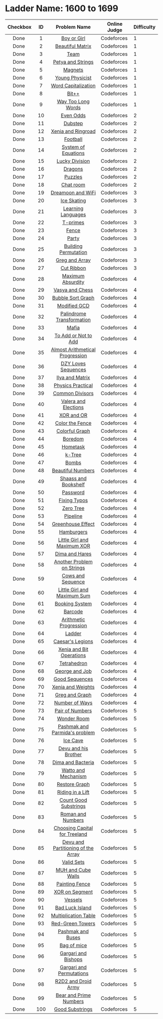 # Ladder Name: 1600 to 1699

| Checkbox | ID  | Problem Name | Online Judge | Difficulty |
|---|:---:|:---:|---|---|
|<img src="https://a2oj.thao.pw/?handle=T--&url=http%3A//codeforces.com/problemset/problem/236/A" width="13px"/> Done|1|[Boy or Girl](http://codeforces.com/problemset/problem/236/A)|Codeforces|1|
|<img src="https://a2oj.thao.pw/?handle=T--&url=http%3A//codeforces.com/problemset/problem/263/A" width="13px"/> Done|2|[Beautiful Matrix](http://codeforces.com/problemset/problem/263/A)|Codeforces|1|
|<img src="https://a2oj.thao.pw/?handle=T--&url=http%3A//codeforces.com/problemset/problem/231/A" width="13px"/> Done|3|[Team](http://codeforces.com/problemset/problem/231/A)|Codeforces|1|
|<img src="https://a2oj.thao.pw/?handle=T--&url=http%3A//codeforces.com/problemset/problem/112/A" width="13px"/> Done|4|[Petya and Strings](http://codeforces.com/problemset/problem/112/A)|Codeforces|1|
|<img src="https://a2oj.thao.pw/?handle=T--&url=http%3A//codeforces.com/problemset/problem/344/A" width="13px"/> Done|5|[Magnets](http://codeforces.com/problemset/problem/344/A)|Codeforces|1|
|<img src="https://a2oj.thao.pw/?handle=T--&url=http%3A//codeforces.com/problemset/problem/69/A" width="13px"/> Done|6|[Young Physicist](http://codeforces.com/problemset/problem/69/A)|Codeforces|1|
|<img src="https://a2oj.thao.pw/?handle=T--&url=http%3A//codeforces.com/problemset/problem/281/A" width="13px"/> Done|7|[Word Capitalization](http://codeforces.com/problemset/problem/281/A)|Codeforces|1|
|<img src="https://a2oj.thao.pw/?handle=T--&url=http%3A//codeforces.com/problemset/problem/282/A" width="13px"/> Done|8|[Bit++](http://codeforces.com/problemset/problem/282/A)|Codeforces|1|
|<img src="https://a2oj.thao.pw/?handle=T--&url=http%3A//codeforces.com/problemset/problem/71/A" width="13px"/> Done|9|[Way Too Long Words](http://codeforces.com/problemset/problem/71/A)|Codeforces|1|
|<img src="https://a2oj.thao.pw/?handle=T--&url=http%3A//codeforces.com/problemset/problem/318/A" width="13px"/> Done|10|[Even Odds](http://codeforces.com/problemset/problem/318/A)|Codeforces|2|
|<img src="https://a2oj.thao.pw/?handle=T--&url=http%3A//codeforces.com/problemset/problem/208/A" width="13px"/> Done|11|[Dubstep](http://codeforces.com/problemset/problem/208/A)|Codeforces|2|
|<img src="https://a2oj.thao.pw/?handle=T--&url=http%3A//codeforces.com/problemset/problem/339/B" width="13px"/> Done|12|[Xenia and Ringroad](http://codeforces.com/problemset/problem/339/B)|Codeforces|2|
|<img src="https://a2oj.thao.pw/?handle=T--&url=http%3A//codeforces.com/problemset/problem/96/A" width="13px"/> Done|13|[Football](http://codeforces.com/problemset/problem/96/A)|Codeforces|2|
|<img src="https://a2oj.thao.pw/?handle=T--&url=http%3A//codeforces.com/problemset/problem/214/A" width="13px"/> Done|14|[System of Equations](http://codeforces.com/problemset/problem/214/A)|Codeforces|2|
|<img src="https://a2oj.thao.pw/?handle=T--&url=http%3A//codeforces.com/problemset/problem/122/A" width="13px"/> Done|15|[Lucky Division](http://codeforces.com/problemset/problem/122/A)|Codeforces|2|
|<img src="https://a2oj.thao.pw/?handle=T--&url=http%3A//codeforces.com/problemset/problem/230/A" width="13px"/> Done|16|[Dragons](http://codeforces.com/problemset/problem/230/A)|Codeforces|2|
|<img src="https://a2oj.thao.pw/?handle=T--&url=http%3A//codeforces.com/problemset/problem/337/A" width="13px"/> Done|17|[Puzzles](http://codeforces.com/problemset/problem/337/A)|Codeforces|2|
|<img src="https://a2oj.thao.pw/?handle=T--&url=http%3A//codeforces.com/problemset/problem/58/A" width="13px"/> Done|18|[Chat room](http://codeforces.com/problemset/problem/58/A)|Codeforces|2|
|<img src="https://a2oj.thao.pw/?handle=T--&url=http%3A//codeforces.com/problemset/problem/476/B" width="13px"/> Done|19|[Dreamoon and WiFi](http://codeforces.com/problemset/problem/476/B)|Codeforces|3|
|<img src="https://a2oj.thao.pw/?handle=T--&url=http%3A//codeforces.com/problemset/problem/217/A" width="13px"/> Done|20|[Ice Skating](http://codeforces.com/problemset/problem/217/A)|Codeforces|3|
|<img src="https://a2oj.thao.pw/?handle=T--&url=http%3A//codeforces.com/problemset/problem/277/A" width="13px"/> Done|21|[Learning Languages](http://codeforces.com/problemset/problem/277/A)|Codeforces|3|
|<img src="https://a2oj.thao.pw/?handle=T--&url=http%3A//codeforces.com/problemset/problem/230/B" width="13px"/> Done|22|[T-primes](http://codeforces.com/problemset/problem/230/B)|Codeforces|3|
|<img src="https://a2oj.thao.pw/?handle=T--&url=http%3A//codeforces.com/problemset/problem/363/B" width="13px"/> Done|23|[Fence](http://codeforces.com/problemset/problem/363/B)|Codeforces|3|
|<img src="https://a2oj.thao.pw/?handle=T--&url=http%3A//codeforces.com/problemset/problem/115/A" width="13px"/> Done|24|[Party](http://codeforces.com/problemset/problem/115/A)|Codeforces|3|
|<img src="https://a2oj.thao.pw/?handle=T--&url=http%3A//codeforces.com/problemset/problem/285/C" width="13px"/> Done|25|[Building Permutation](http://codeforces.com/problemset/problem/285/C)|Codeforces|3|
|<img src="https://a2oj.thao.pw/?handle=T--&url=http%3A//codeforces.com/problemset/problem/295/A" width="13px"/> Done|26|[Greg and Array](http://codeforces.com/problemset/problem/295/A)|Codeforces|3|
|<img src="https://a2oj.thao.pw/?handle=T--&url=http%3A//codeforces.com/problemset/problem/189/A" width="13px"/> Done|27|[Cut Ribbon](http://codeforces.com/problemset/problem/189/A)|Codeforces|3|
|<img src="https://a2oj.thao.pw/?handle=T--&url=http%3A//codeforces.com/problemset/problem/332/B" width="13px"/> Done|28|[Maximum Absurdity](http://codeforces.com/problemset/problem/332/B)|Codeforces|4|
|<img src="https://a2oj.thao.pw/?handle=T--&url=http%3A//codeforces.com/problemset/problem/493/D" width="13px"/> Done|29|[Vasya and Chess](http://codeforces.com/problemset/problem/493/D)|Codeforces|4|
|<img src="https://a2oj.thao.pw/?handle=T--&url=http%3A//codeforces.com/problemset/problem/340/D" width="13px"/> Done|30|[Bubble Sort Graph](http://codeforces.com/problemset/problem/340/D)|Codeforces|4|
|<img src="https://a2oj.thao.pw/?handle=T--&url=http%3A//codeforces.com/problemset/problem/75/C" width="13px"/> Done|31|[Modified GCD](http://codeforces.com/problemset/problem/75/C)|Codeforces|4|
|<img src="https://a2oj.thao.pw/?handle=T--&url=http%3A//codeforces.com/problemset/problem/486/C" width="13px"/> Done|32|[Palindrome Transformation](http://codeforces.com/problemset/problem/486/C)|Codeforces|4|
|<img src="https://a2oj.thao.pw/?handle=T--&url=http%3A//codeforces.com/problemset/problem/348/A" width="13px"/> Done|33|[Mafia](http://codeforces.com/problemset/problem/348/A)|Codeforces|4|
|<img src="https://a2oj.thao.pw/?handle=T--&url=http%3A//codeforces.com/problemset/problem/231/C" width="13px"/> Done|34|[To Add or Not to Add](http://codeforces.com/problemset/problem/231/C)|Codeforces|4|
|<img src="https://a2oj.thao.pw/?handle=T--&url=http%3A//codeforces.com/problemset/problem/255/C" width="13px"/> Done|35|[Almost Arithmetical Progression](http://codeforces.com/problemset/problem/255/C)|Codeforces|4|
|<img src="https://a2oj.thao.pw/?handle=T--&url=http%3A//codeforces.com/problemset/problem/446/A" width="13px"/> Done|36|[DZY Loves Sequences](http://codeforces.com/problemset/problem/446/A)|Codeforces|4|
|<img src="https://a2oj.thao.pw/?handle=T--&url=http%3A//codeforces.com/problemset/problem/313/C" width="13px"/> Done|37|[Ilya and Matrix](http://codeforces.com/problemset/problem/313/C)|Codeforces|4|
|<img src="https://a2oj.thao.pw/?handle=T--&url=http%3A//codeforces.com/problemset/problem/253/B" width="13px"/> Done|38|[Physics Practical](http://codeforces.com/problemset/problem/253/B)|Codeforces|4|
|<img src="https://a2oj.thao.pw/?handle=T--&url=http%3A//codeforces.com/problemset/problem/182/D" width="13px"/> Done|39|[Common Divisors](http://codeforces.com/problemset/problem/182/D)|Codeforces|4|
|<img src="https://a2oj.thao.pw/?handle=T--&url=http%3A//codeforces.com/problemset/problem/369/C" width="13px"/> Done|40|[Valera and Elections](http://codeforces.com/problemset/problem/369/C)|Codeforces|4|
|<img src="https://a2oj.thao.pw/?handle=T--&url=http%3A//codeforces.com/problemset/problem/282/C" width="13px"/> Done|41|[XOR and OR](http://codeforces.com/problemset/problem/282/C)|Codeforces|4|
|<img src="https://a2oj.thao.pw/?handle=T--&url=http%3A//codeforces.com/problemset/problem/349/B" width="13px"/> Done|42|[Color the Fence](http://codeforces.com/problemset/problem/349/B)|Codeforces|4|
|<img src="https://a2oj.thao.pw/?handle=T--&url=http%3A//codeforces.com/problemset/problem/246/D" width="13px"/> Done|43|[Colorful Graph](http://codeforces.com/problemset/problem/246/D)|Codeforces|4|
|<img src="https://a2oj.thao.pw/?handle=T--&url=http%3A//codeforces.com/problemset/problem/455/A" width="13px"/> Done|44|[Boredom](http://codeforces.com/problemset/problem/455/A)|Codeforces|4|
|<img src="https://a2oj.thao.pw/?handle=T--&url=http%3A//codeforces.com/problemset/problem/214/B" width="13px"/> Done|45|[Hometask](http://codeforces.com/problemset/problem/214/B)|Codeforces|4|
|<img src="https://a2oj.thao.pw/?handle=T--&url=http%3A//codeforces.com/problemset/problem/431/C" width="13px"/> Done|46|[k-Tree](http://codeforces.com/problemset/problem/431/C)|Codeforces|4|
|<img src="https://a2oj.thao.pw/?handle=T--&url=http%3A//codeforces.com/problemset/problem/350/C" width="13px"/> Done|47|[Bombs](http://codeforces.com/problemset/problem/350/C)|Codeforces|4|
|<img src="https://a2oj.thao.pw/?handle=T--&url=http%3A//codeforces.com/problemset/problem/300/C" width="13px"/> Done|48|[Beautiful Numbers](http://codeforces.com/problemset/problem/300/C)|Codeforces|4|
|<img src="https://a2oj.thao.pw/?handle=T--&url=http%3A//codeforces.com/problemset/problem/294/B" width="13px"/> Done|49|[Shaass and Bookshelf](http://codeforces.com/problemset/problem/294/B)|Codeforces|4|
|<img src="https://a2oj.thao.pw/?handle=T--&url=http%3A//codeforces.com/problemset/problem/126/B" width="13px"/> Done|50|[Password](http://codeforces.com/problemset/problem/126/B)|Codeforces|4|
|<img src="https://a2oj.thao.pw/?handle=T--&url=http%3A//codeforces.com/problemset/problem/363/C" width="13px"/> Done|51|[Fixing Typos](http://codeforces.com/problemset/problem/363/C)|Codeforces|4|
|<img src="https://a2oj.thao.pw/?handle=T--&url=http%3A//codeforces.com/problemset/problem/274/B" width="13px"/> Done|52|[Zero Tree](http://codeforces.com/problemset/problem/274/B)|Codeforces|4|
|<img src="https://a2oj.thao.pw/?handle=T--&url=http%3A//codeforces.com/problemset/problem/287/B" width="13px"/> Done|53|[Pipeline](http://codeforces.com/problemset/problem/287/B)|Codeforces|4|
|<img src="https://a2oj.thao.pw/?handle=T--&url=http%3A//codeforces.com/problemset/problem/269/B" width="13px"/> Done|54|[Greenhouse Effect](http://codeforces.com/problemset/problem/269/B)|Codeforces|4|
|<img src="https://a2oj.thao.pw/?handle=T--&url=http%3A//codeforces.com/problemset/problem/371/C" width="13px"/> Done|55|[Hamburgers](http://codeforces.com/problemset/problem/371/C)|Codeforces|4|
|<img src="https://a2oj.thao.pw/?handle=T--&url=http%3A//codeforces.com/problemset/problem/276/D" width="13px"/> Done|56|[Little Girl and Maximum XOR](http://codeforces.com/problemset/problem/276/D)|Codeforces|4|
|<img src="https://a2oj.thao.pw/?handle=T--&url=http%3A//codeforces.com/problemset/problem/358/D" width="13px"/> Done|57|[Dima and Hares](http://codeforces.com/problemset/problem/358/D)|Codeforces|4|
|<img src="https://a2oj.thao.pw/?handle=T--&url=http%3A//codeforces.com/problemset/problem/165/C" width="13px"/> Done|58|[Another Problem on Strings](http://codeforces.com/problemset/problem/165/C)|Codeforces|4|
|<img src="https://a2oj.thao.pw/?handle=T--&url=http%3A//codeforces.com/problemset/problem/283/A" width="13px"/> Done|59|[Cows and Sequence](http://codeforces.com/problemset/problem/283/A)|Codeforces|4|
|<img src="https://a2oj.thao.pw/?handle=T--&url=http%3A//codeforces.com/problemset/problem/276/C" width="13px"/> Done|60|[Little Girl and Maximum Sum](http://codeforces.com/problemset/problem/276/C)|Codeforces|4|
|<img src="https://a2oj.thao.pw/?handle=T--&url=http%3A//codeforces.com/problemset/problem/416/C" width="13px"/> Done|61|[Booking System](http://codeforces.com/problemset/problem/416/C)|Codeforces|4|
|<img src="https://a2oj.thao.pw/?handle=T--&url=http%3A//codeforces.com/problemset/problem/225/C" width="13px"/> Done|62|[Barcode](http://codeforces.com/problemset/problem/225/C)|Codeforces|4|
|<img src="https://a2oj.thao.pw/?handle=T--&url=http%3A//codeforces.com/problemset/problem/382/C" width="13px"/> Done|63|[Arithmetic Progression](http://codeforces.com/problemset/problem/382/C)|Codeforces|4|
|<img src="https://a2oj.thao.pw/?handle=T--&url=http%3A//codeforces.com/problemset/problem/279/C" width="13px"/> Done|64|[Ladder](http://codeforces.com/problemset/problem/279/C)|Codeforces|4|
|<img src="https://a2oj.thao.pw/?handle=T--&url=http%3A//codeforces.com/problemset/problem/118/D" width="13px"/> Done|65|[Caesar's Legions](http://codeforces.com/problemset/problem/118/D)|Codeforces|4|
|<img src="https://a2oj.thao.pw/?handle=T--&url=http%3A//codeforces.com/problemset/problem/339/D" width="13px"/> Done|66|[Xenia and Bit Operations](http://codeforces.com/problemset/problem/339/D)|Codeforces|4|
|<img src="https://a2oj.thao.pw/?handle=T--&url=http%3A//codeforces.com/problemset/problem/166/E" width="13px"/> Done|67|[Tetrahedron](http://codeforces.com/problemset/problem/166/E)|Codeforces|4|
|<img src="https://a2oj.thao.pw/?handle=T--&url=http%3A//codeforces.com/problemset/problem/467/C" width="13px"/> Done|68|[George and Job](http://codeforces.com/problemset/problem/467/C)|Codeforces|4|
|<img src="https://a2oj.thao.pw/?handle=T--&url=http%3A//codeforces.com/problemset/problem/264/B" width="13px"/> Done|69|[Good Sequences](http://codeforces.com/problemset/problem/264/B)|Codeforces|4|
|<img src="https://a2oj.thao.pw/?handle=T--&url=http%3A//codeforces.com/problemset/problem/339/C" width="13px"/> Done|70|[Xenia and Weights](http://codeforces.com/problemset/problem/339/C)|Codeforces|4|
|<img src="https://a2oj.thao.pw/?handle=T--&url=http%3A//codeforces.com/problemset/problem/295/B" width="13px"/> Done|71|[Greg and Graph](http://codeforces.com/problemset/problem/295/B)|Codeforces|4|
|<img src="https://a2oj.thao.pw/?handle=T--&url=http%3A//codeforces.com/problemset/problem/466/C" width="13px"/> Done|72|[Number of Ways](http://codeforces.com/problemset/problem/466/C)|Codeforces|4|
|<img src="https://a2oj.thao.pw/?handle=T--&url=http%3A//codeforces.com/problemset/problem/359/D" width="13px"/> Done|73|[Pair of Numbers](http://codeforces.com/problemset/problem/359/D)|Codeforces|5|
|<img src="https://a2oj.thao.pw/?handle=T--&url=http%3A//codeforces.com/problemset/problem/466/B" width="13px"/> Done|74|[Wonder Room](http://codeforces.com/problemset/problem/466/B)|Codeforces|5|
|<img src="https://a2oj.thao.pw/?handle=T--&url=http%3A//codeforces.com/problemset/problem/459/D" width="13px"/> Done|75|[Pashmak and Parmida's problem](http://codeforces.com/problemset/problem/459/D)|Codeforces|5|
|<img src="https://a2oj.thao.pw/?handle=T--&url=http%3A//codeforces.com/problemset/problem/540/C" width="13px"/> Done|76|[Ice Cave](http://codeforces.com/problemset/problem/540/C)|Codeforces|5|
|<img src="https://a2oj.thao.pw/?handle=T--&url=http%3A//codeforces.com/problemset/problem/439/D" width="13px"/> Done|77|[Devu and his Brother](http://codeforces.com/problemset/problem/439/D)|Codeforces|5|
|<img src="https://a2oj.thao.pw/?handle=T--&url=http%3A//codeforces.com/problemset/problem/400/D" width="13px"/> Done|78|[Dima and Bacteria](http://codeforces.com/problemset/problem/400/D)|Codeforces|5|
|<img src="https://a2oj.thao.pw/?handle=T--&url=http%3A//codeforces.com/problemset/problem/514/C" width="13px"/> Done|79|[Watto and Mechanism](http://codeforces.com/problemset/problem/514/C)|Codeforces|5|
|<img src="https://a2oj.thao.pw/?handle=T--&url=http%3A//codeforces.com/problemset/problem/404/C" width="13px"/> Done|80|[Restore Graph](http://codeforces.com/problemset/problem/404/C)|Codeforces|5|
|<img src="https://a2oj.thao.pw/?handle=T--&url=http%3A//codeforces.com/problemset/problem/479/E" width="13px"/> Done|81|[Riding in a Lift](http://codeforces.com/problemset/problem/479/E)|Codeforces|5|
|<img src="https://a2oj.thao.pw/?handle=T--&url=http%3A//codeforces.com/problemset/problem/451/D" width="13px"/> Done|82|[Count Good Substrings](http://codeforces.com/problemset/problem/451/D)|Codeforces|5|
|<img src="https://a2oj.thao.pw/?handle=T--&url=http%3A//codeforces.com/problemset/problem/401/D" width="13px"/> Done|83|[Roman and Numbers](http://codeforces.com/problemset/problem/401/D)|Codeforces|5|
|<img src="https://a2oj.thao.pw/?handle=T--&url=http%3A//codeforces.com/problemset/problem/219/D" width="13px"/> Done|84|[Choosing Capital for Treeland](http://codeforces.com/problemset/problem/219/D)|Codeforces|5|
|<img src="https://a2oj.thao.pw/?handle=T--&url=http%3A//codeforces.com/problemset/problem/439/C" width="13px"/> Done|85|[Devu and Partitioning of the Array](http://codeforces.com/problemset/problem/439/C)|Codeforces|5|
|<img src="https://a2oj.thao.pw/?handle=T--&url=http%3A//codeforces.com/problemset/problem/486/D" width="13px"/> Done|86|[Valid Sets](http://codeforces.com/problemset/problem/486/D)|Codeforces|5|
|<img src="https://a2oj.thao.pw/?handle=T--&url=http%3A//codeforces.com/problemset/problem/471/D" width="13px"/> Done|87|[MUH and Cube Walls](http://codeforces.com/problemset/problem/471/D)|Codeforces|5|
|<img src="https://a2oj.thao.pw/?handle=T--&url=http%3A//codeforces.com/problemset/problem/448/C" width="13px"/> Done|88|[Painting Fence](http://codeforces.com/problemset/problem/448/C)|Codeforces|5|
|<img src="https://a2oj.thao.pw/?handle=T--&url=http%3A//codeforces.com/problemset/problem/242/E" width="13px"/> Done|89|[XOR on Segment](http://codeforces.com/problemset/problem/242/E)|Codeforces|5|
|<img src="https://a2oj.thao.pw/?handle=T--&url=http%3A//codeforces.com/problemset/problem/371/D" width="13px"/> Done|90|[Vessels](http://codeforces.com/problemset/problem/371/D)|Codeforces|5|
|<img src="https://a2oj.thao.pw/?handle=T--&url=http%3A//codeforces.com/problemset/problem/540/D" width="13px"/> Done|91|[Bad Luck Island](http://codeforces.com/problemset/problem/540/D)|Codeforces|5|
|<img src="https://a2oj.thao.pw/?handle=T--&url=http%3A//codeforces.com/problemset/problem/448/D" width="13px"/> Done|92|[Multiplication Table](http://codeforces.com/problemset/problem/448/D)|Codeforces|5|
|<img src="https://a2oj.thao.pw/?handle=T--&url=http%3A//codeforces.com/problemset/problem/478/D" width="13px"/> Done|93|[Red-Green Towers](http://codeforces.com/problemset/problem/478/D)|Codeforces|5|
|<img src="https://a2oj.thao.pw/?handle=T--&url=http%3A//codeforces.com/problemset/problem/459/C" width="13px"/> Done|94|[Pashmak and Buses](http://codeforces.com/problemset/problem/459/C)|Codeforces|5|
|<img src="https://a2oj.thao.pw/?handle=T--&url=http%3A//codeforces.com/problemset/problem/148/D" width="13px"/> Done|95|[Bag of mice](http://codeforces.com/problemset/problem/148/D)|Codeforces|5|
|<img src="https://a2oj.thao.pw/?handle=T--&url=http%3A//codeforces.com/problemset/problem/463/C" width="13px"/> Done|96|[Gargari and Bishops](http://codeforces.com/problemset/problem/463/C)|Codeforces|5|
|<img src="https://a2oj.thao.pw/?handle=T--&url=http%3A//codeforces.com/problemset/problem/463/D" width="13px"/> Done|97|[Gargari and Permutations](http://codeforces.com/problemset/problem/463/D)|Codeforces|5|
|<img src="https://a2oj.thao.pw/?handle=T--&url=http%3A//codeforces.com/problemset/problem/514/D" width="13px"/> Done|98|[R2D2 and Droid Army](http://codeforces.com/problemset/problem/514/D)|Codeforces|5|
|<img src="https://a2oj.thao.pw/?handle=T--&url=http%3A//codeforces.com/problemset/problem/385/C" width="13px"/> Done|99|[Bear and Prime Numbers](http://codeforces.com/problemset/problem/385/C)|Codeforces|5|
|<img src="https://a2oj.thao.pw/?handle=T--&url=http%3A//codeforces.com/problemset/problem/271/D" width="13px"/> Done|100|[Good Substrings](http://codeforces.com/problemset/problem/271/D)|Codeforces|5|
